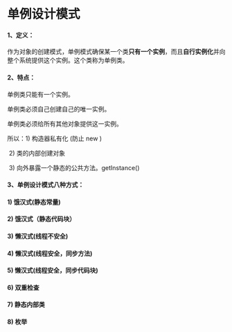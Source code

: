 # 单例设计模式

#### 1、定义：

作为对象的创建模式，单例模式确保某一个类**只有一个实例**，而且**自行实例化**并向 整个系统提供这个实例。这个类称为单例类。

#### 2、特点：

单例类只能有一个实例。

单例类必须自己创建自己的唯一实例。

单例类必须给所有其他对象提供这一实例。

所以：1) 构造器私有化 (防止 new ) 

​			2) 类的内部创建对象 

​			3) 向外暴露一个静态的公共方法。getInstance()



#### 3、单例设计模式八种方式：

#### 1) 饿汉式(静态常量) 

#### 2) 饿汉式（静态代码块）

#### 3) 懒汉式(线程不安全) 

#### 4) 懒汉式(线程安全，同步方法) 

#### 5) 懒汉式(线程安全，同步代码块) 

#### 6) 双重检查 

#### 7) 静态内部类 

#### 8) 枚举

